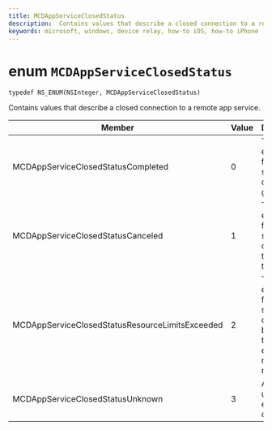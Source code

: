 ```yaml
---
title: MCDAppServiceClosedStatus
description:  Contains values that describe a closed connection to a remote app service.
keywords: microsoft, windows, device relay, how-to iOS, how-to iPhone 
---
```


# enum `MCDAppServiceClosedStatus`

```
typedef NS_ENUM(NSInteger, MCDAppServiceClosedStatus)
```

Contains values that describe a closed connection to a remote app service.

|Member   |Value   |Description   |
|--------|-------|-------------|
|MCDAppServiceClosedStatusCompleted |0| The endpoint for the app service closed gracefully.|
|MCDAppServiceClosedStatusCanceled |1| The endpoint for the app service was closed by the client or the system.|
|MCDAppServiceClosedStatusResourceLimitsExceeded |2| The endpoint for the app service was closed because the endpoint ran out of resources.|
|MCDAppServiceClosedStatusUnknown |3| An unknown error occurred.|